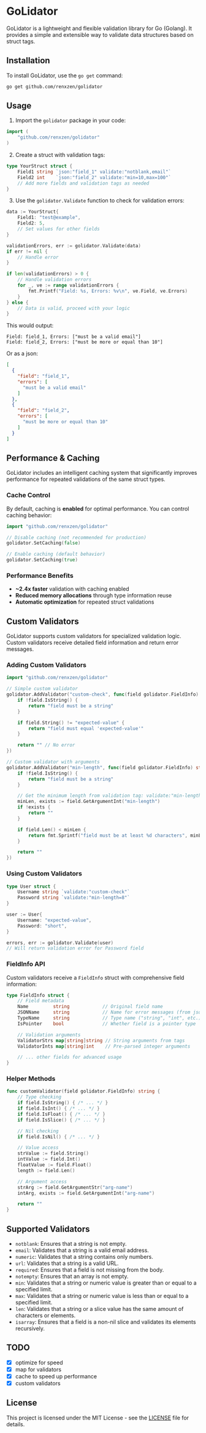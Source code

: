 # GoLidator

GoLidator is a lightweight and flexible validation library for Go (Golang). It provides a simple and extensible way to validate data structures based on struct tags.

## Installation

To install GoLidator, use the `go get` command:

```bash
go get github.com/renxzen/golidator
```

## Usage

1. Import the `golidator` package in your code:

```go
import (
    "github.com/renxzen/golidator"
)
```

2. Create a struct with validation tags:

```go
type YourStruct struct {
    Field1 string `json:"field_1" validate:"notblank,email"`
    Field2 int    `json:"field_2" validate:"min=10,max=100"`
    // Add more fields and validation tags as needed
}
```

3. Use the `golidator.Validate` function to check for validation errors:

```go
data := YourStruct{
    Field1: "test@example",
    Field2: 5,
    // Set values for other fields
}

validationErrors, err := golidator.Validate(data)
if err != nil {
    // Handle error
}

if len(validationErrors) > 0 {
    // Handle validation errors
    for _, ve := range validationErrors {
        fmt.Printf("Field: %s, Errors: %v\n", ve.Field, ve.Errors)
    }
} else {
    // Data is valid, proceed with your logic
}
```

This would output:

```
Field: field_1, Errors: ["must be a valid email"]
Field: field_2, Errors: ["must be more or equal than 10"]
```

Or as a json:

```json
[
  {
    "field": "field_1",
    "errors": [
      "must be a valid email"
    ]
  },
  {
    "field": "field_2",
    "errors": [
      "must be more or equal than 10"
    ]
  }
]
```

## Performance & Caching

GoLidator includes an intelligent caching system that significantly improves performance for repeated validations of the same struct types.

### Cache Control

By default, caching is **enabled** for optimal performance. You can control caching behavior:

```go
import "github.com/renxzen/golidator"

// Disable caching (not recommended for production)
golidator.SetCaching(false)

// Enable caching (default behavior)
golidator.SetCaching(true)
```

### Performance Benefits

- **~2.4x faster** validation with caching enabled
- **Reduced memory allocations** through type information reuse
- **Automatic optimization** for repeated struct validations

## Custom Validators

GoLidator supports custom validators for specialized validation logic. Custom validators receive detailed field information and return error messages.

### Adding Custom Validators

```go
import "github.com/renxzen/golidator"

// Simple custom validator
golidator.AddValidator("custom-check", func(field golidator.FieldInfo) string {
    if !field.IsString() {
        return "field must be a string"
    }

    if field.String() != "expected-value" {
        return "field must equal 'expected-value'"
    }

    return "" // No error
})

// Custom validator with arguments
golidator.AddValidator("min-length", func(field golidator.FieldInfo) string {
    if !field.IsString() {
        return "field must be a string"
    }

    // Get the minimum length from validation tag: validate:"min-length=5"
    minLen, exists := field.GetArgumentInt("min-length")
    if !exists {
        return ""
    }

    if field.Len() < minLen {
        return fmt.Sprintf("field must be at least %d characters", minLen)
    }

    return ""
})
```

### Using Custom Validators

```go
type User struct {
    Username string `validate:"custom-check"`
    Password string `validate:"min-length=8"`
}

user := User{
    Username: "expected-value",
    Password: "short",
}

errors, err := golidator.Validate(user)
// Will return validation error for Password field
```

### FieldInfo API

Custom validators receive a `FieldInfo` struct with comprehensive field information:

```go
type FieldInfo struct {
    // Field metadata
    Name         string            // Original field name
    JSONName     string            // Name for error messages (from json tag)
    TypeName     string            // Type name ("string", "int", etc.)
    IsPointer    bool              // Whether field is a pointer type

    // Validation arguments
    ValidatorStrs map[string]string // String arguments from tags
    ValidatorInts map[string]int    // Pre-parsed integer arguments

    // ... other fields for advanced usage
}
```

### Helper Methods

```go
func customValidator(field golidator.FieldInfo) string {
    // Type checking
    if field.IsString() { /* ... */ }
    if field.IsInt() { /* ... */ }
    if field.IsFloat() { /* ... */ }
    if field.IsSlice() { /* ... */ }

    // Nil checking
    if field.IsNil() { /* ... */ }

    // Value access
    strValue := field.String()
    intValue := field.Int()
    floatValue := field.Float()
    length := field.Len()

    // Argument access
    strArg := field.GetArgumentStr("arg-name")
    intArg, exists := field.GetArgumentInt("arg-name")

    return ""
}
```

## Supported Validators

- `notblank`: Ensures that a string is not empty.
- `email`: Validates that a string is a valid email address.
- `numeric`: Validates that a string contains only numbers.
- `url`: Validates that a string is a valid URL.
- `required`: Ensures that a field is not missing from the body.
- `notempty`: Ensures that an array is not empty.
- `min`: Validates that a string or numeric value is greater than or equal to a specified limit.
- `max`: Validates that a string or numeric value is less than or equal to a specified limit.
- `len`: Validates that a string or a slice value has the same amount of characters or elements.
- `isarray`: Ensures that a field is a non-nil slice and validates its elements recursively.

## TODO

- [x] optimize for speed
- [x] map for validators
- [x] cache to speed up performance
- [x] custom validators

## License

This project is licensed under the MIT License - see the [LICENSE](LICENSE) file for details.
